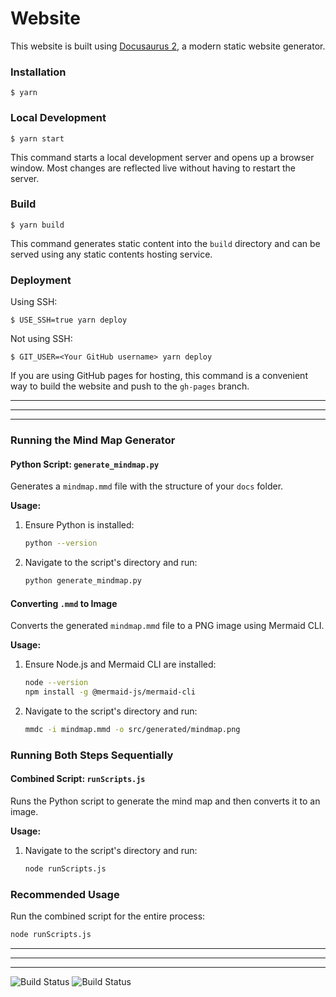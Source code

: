 # Website

This website is built using [Docusaurus 2](https://docusaurus.io/), a modern static website generator.

### Installation

```
$ yarn
```

### Local Development

```
$ yarn start
```

This command starts a local development server and opens up a browser window. Most changes are reflected live without having to restart the server.

### Build

```
$ yarn build
```

This command generates static content into the `build` directory and can be served using any static contents hosting service.

### Deployment

Using SSH:

```
$ USE_SSH=true yarn deploy
```

Not using SSH:

```
$ GIT_USER=<Your GitHub username> yarn deploy
```

If you are using GitHub pages for hosting, this command is a convenient way to build the website and push to the `gh-pages` branch.

---

***

___

### Running the Mind Map Generator

#### Python Script: `generate_mindmap.py`

Generates a `mindmap.mmd` file with the structure of your `docs` folder.

**Usage:**
1. Ensure Python is installed:
    ```sh
    python --version
    ```
2. Navigate to the script's directory and run:
    ```sh
    python generate_mindmap.py
    ```

#### Converting `.mmd` to Image

Converts the generated `mindmap.mmd` file to a PNG image using Mermaid CLI.

**Usage:**
1. Ensure Node.js and Mermaid CLI are installed:
    ```sh
    node --version
    npm install -g @mermaid-js/mermaid-cli
    ```
2. Navigate to the script's directory and run:
    ```sh
    mmdc -i mindmap.mmd -o src/generated/mindmap.png
    ```

### Running Both Steps Sequentially

#### Combined Script: `runScripts.js`

Runs the Python script to generate the mind map and then converts it to an image.

**Usage:**
1. Navigate to the script's directory and run:
    ```sh
    node runScripts.js
    ```

### Recommended Usage

Run the combined script for the entire process:
```sh
node runScripts.js
```

---

***

___

![Build Status](https://github.com/suryakantamangaraj/Wiki/actions/workflows/deploy-to-github-pages.yml/badge.svg)
![Build Status](https://github.com/suryakantamangaraj/Wiki/actions/workflows/github-code-scanning/codeql/badge.svg)